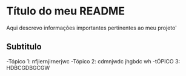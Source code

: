 # Título do meu README

Aqui descrevo informações importantes pertinentes ao meu projeto'

## Subtitulo 

-Tópico 1: nfjiernjirnerjwc
-Tópico 2: cdmnjwdc jhgbdc wh
-tÓPICO 3: HDBCGDBGCGW
